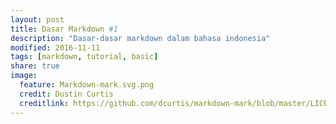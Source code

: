```yaml
---
layout: post
title: Dasar Markdown #1
description: "Dasar-dasar markdown dalam bahasa indonesia"
modified: 2016-11-11
tags: [markdown, tutorial, basic]
share: true
image:
  feature: Markdown-mark.svg.png
  credit: Dustin Curtis
  creditlink: https://github.com/dcurtis/markdown-mark/blob/master/LICENSE
---
```

